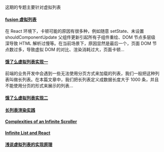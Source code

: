 这期的专题主要针对虚拟列表

#### [fusion 虚拟列表](https://zhuanlan.zhihu.com/p/55329238)

在 React 环境下，卡顿可能的原因有很多种，例如随意 setState、未设置 shouldComponentUpdate 父组件更新引起所有子组件重绘、DOM 节点多层级深导致 HTML 解析过慢等。在当前场景下，原因显然是最后一个，页面 DOM 节点数过多，导致虚拟 DOM 的对比、渲染消耗过大，页面卡顿...

#### [饿了么虚拟列表实现一](https://zhuanlan.zhihu.com/p/26022258)

前端的业务开发中会遇到一些无法使用分页方式来加载的列表，我们一般把这种列表叫做长列表。在本篇文章中，我们把长列表定义成数据长度大于 1000 条，并且不能使用分页的形式来展示的列表...

#### [饿了么虚拟列表实现二](https://zhuanlan.zhihu.com/p/34585166)

#### [长列表渲染实践](https://zhuanlan.zhihu.com/p/66779396)

#### [Complexities of an Infinite Scroller](https://developers.google.com/web/updates/2016/07/infinite-scroller)

#### [Infinite List and React](https://itsze.ro/blog/2017/04/09/infinite-list-and-react.html)

#### [浅说虚拟列表的实现原理](https://github.com/dwqs/blog/issues/70)
